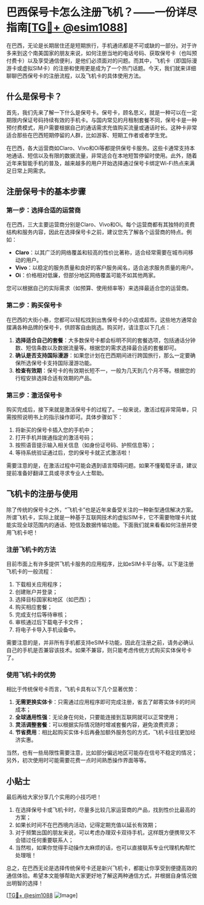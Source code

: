 # 巴西保号卡怎么注册飞机？——一份详尽指南[[TG💪+ @esim1088](https://t.me/s/esim1088)]

在巴西，无论是长期居住还是短期旅行，手机通讯都是不可或缺的一部分。对于许多来到这个南美国家的朋友来说，如何注册当地的电话号码、获取保号卡（也叫预付费卡）以及享受通信便利，是他们必须面对的问题。而其中，飞机卡（即国际漫游卡或虚拟SIM卡）的注册和使用更是成为了一个热门话题。今天，我们就来详细聊聊巴西保号卡的注册流程，以及飞机卡的具体使用方法。

## 什么是保号卡？

首先，我们先来了解一下什么是保号卡。保号卡，顾名思义，就是一种可以在一定期限内保证号码持续有效的手机卡。与国内常见的月租制套餐不同，保号卡是一种预付费模式，用户需要根据自己的通话需求充值购买流量或通话时长。这种卡非常适合那些在巴西短期停留的人群，比如游客、短期工作者或者学生党。

在巴西，各大运营商如Claro、Vivo和Oi等都提供保号卡服务。这些卡通常支持本地通话、短信以及有限的数据流量，非常适合在本地短暂停留时使用。此外，随着近年来智能手机的普及，越来越多的用户开始选择通过保号卡绑定Wi-Fi热点来满足日常上网需求。

## 注册保号卡的基本步骤

### 第一步：选择合适的运营商

在巴西，三大主要运营商分别是Claro、Vivo和Oi。每个运营商都有其独特的资费结构和服务内容，因此在选择保号卡之前，建议您先了解各个运营商的特点。例如：

- **Claro**：以其广泛的网络覆盖和较高的性价比著称，适合经常需要在城市间移动的用户。
- **Vivo**：以稳定的服务质量和良好的客户服务闻名，适合追求服务质量的用户。
- **Oi**：价格相对低廉，但部分地区网络覆盖可能不如其他两家。

您可以根据自己的实际需求（如预算、使用频率等）来选择最适合您的运营商。

### 第二步：购买保号卡

在巴西的大街小巷，您都可以轻松找到出售保号卡的小店或超市。这些地方通常会摆满各种品牌的保号卡，供顾客自由挑选。购买时，请注意以下几点：

1. **选择适合自己的套餐**：大多数保号卡都会标明不同的套餐选项，包括通话分钟数、短信条数以及数据流量等。根据您的需求选择最合适的套餐即可。
2. **确认是否支持国际漫游**：如果您计划在巴西期间进行跨国旅行，那么一定要确保所选保号卡支持国际漫游功能。
3. **检查有效期**：保号卡的有效期长短不一，一般为几天到几个月不等。根据您的行程安排选择合适有效期的产品。

### 第三步：激活保号卡

购买完成后，接下来就是激活保号卡的过程了。一般来说，激活过程非常简单，只需按照说明书上的指示操作即可。具体步骤如下：

1. 将新买的保号卡插入您的手机中；
2. 打开手机并拨通指定的激活号码；
3. 按照语音提示输入相关信息（如身份证号码、护照信息等）；
4. 等待系统验证通过后，您的保号卡就正式激活啦！

需要注意的是，在激活过程中可能会遇到语言障碍问题。如果不懂葡萄牙语，建议提前准备好翻译工具或寻求专业人士帮助。

## 飞机卡的注册与使用

除了传统的保号卡之外，“飞机卡”也是近年来备受关注的一种新型通信解决方案。所谓飞机卡，实际上就是一种基于互联网技术的虚拟SIM卡，它不需要物理卡片就能实现全球范围内的通话、短信及数据传输功能。下面我们就来看看如何注册并使用飞机卡吧！

### 注册飞机卡的方法

目前市面上有许多提供飞机卡服务的应用程序，比如eSIM卡平台等。以下是注册飞机卡的一般流程：

1. 下载相关应用程序；
2. 创建账户并登录；
3. 选择目标国家和地区（如巴西）；
4. 购买相应套餐；
5. 完成支付后等待审核；
6. 审核通过后下载电子卡文件；
7. 将电子卡导入手机设备中。

需要注意的是，并非所有手机都支持eSIM卡功能，因此在注册之前，请务必确认自己的手机是否兼容该技术。如果不兼容，则只能考虑传统方式购买实体保号卡了。

### 使用飞机卡的优势

相比于传统保号卡而言，飞机卡具有以下几个显著优势：

1. **无需更换实体卡**：只需通过应用程序即可完成注册，省去了邮寄实体卡的时间成本；
2. **全球通用性强**：无论身在何处，只要能连接到互联网就可以正常使用；
3. **灵活调整套餐**：可以根据实际情况随时增减套餐内容，避免浪费资源；
4. **节省费用**：相比起购买实体卡后再叠加额外服务包的方式，飞机卡往往更加经济实惠。

当然，也有一些局限性需要注意，比如部分偏远地区可能存在信号不稳定的情况；另外，初次使用时可能需要花费一点时间熟悉操作界面等等。

## 小贴士

最后再给大家分享几个实用的小技巧吧！

1. 在选择保号卡或飞机卡时，尽量多比较几家运营商的产品，找到性价比最高的方案；
2. 如果长时间不在巴西境内活动，记得定期充值以延长有效期；
3. 对于频繁出国的朋友来说，可以考虑办理双卡双待手机，这样既方便携带又不会错过任何重要联系人；
4. 当然啦，如果你觉得手动操作太麻烦的话，也可以直接联系专业代理机构帮忙处理哦！

总之，在巴西无论是选择传统保号卡还是新兴飞机卡，都能让你享受到便捷高效的通信体验。希望本文能够帮助大家更好地了解这两种通信方式，并根据自身情况做出明智的选择！

[[TG💪+ @esim1088](https://t.me/s/esim1088) ![Image](https://i.postimg.cc/4NQfJmqS/Snipaste-2025-05-13-00-14-12.png)]